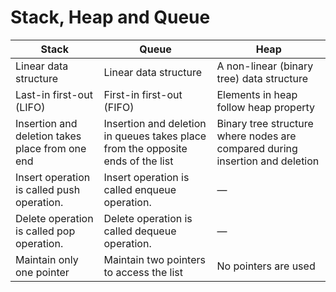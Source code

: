 # Stack, Heap and Queue

|Stack	|Queue	|Heap|
|-|-|-|
|Linear data structure	|Linear data structure	|A non-linear (binary tree) data structure|
|Last-in first-out (LIFO)	|First-in first-out (FIFO)	|Elements in heap follow heap property|
|Insertion and deletion takes place from one end	|Insertion and deletion in queues takes place from the opposite ends of the list	|Binary tree structure where nodes are compared during insertion and deletion|
|Insert operation is called push operation.	|Insert operation is called enqueue operation.	|—|
|Delete operation is called pop operation.	|Delete operation is called dequeue operation.	|—|
|Maintain only one pointer	|Maintain two pointers to access the list	|No pointers are used|